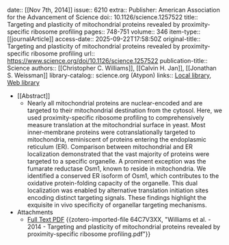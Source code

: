 date:: [[Nov 7th, 2014]]
issue:: 6210
extra:: Publisher: American Association for the Advancement of Science
doi:: 10.1126/science.1257522
title:: Targeting and plasticity of mitochondrial proteins revealed by proximity-specific ribosome profiling
pages:: 748-751
volume:: 346
item-type:: [[journalArticle]]
access-date:: 2025-09-22T17:58:50Z
original-title:: Targeting and plasticity of mitochondrial proteins revealed by proximity-specific ribosome profiling
url:: https://www.science.org/doi/10.1126/science.1257522
publication-title:: Science
authors:: [[Christopher C. Williams]], [[Calvin H. Jan]], [[Jonathan S. Weissman]]
library-catalog:: science.org (Atypon)
links:: [Local library](zotero://select/library/items/K8D7NGMM), [Web library](https://www.zotero.org/users/6106196/items/K8D7NGMM)

- [[Abstract]]
	- Nearly all mitochondrial proteins are nuclear-encoded and are targeted to their mitochondrial destination from the cytosol. Here, we used proximity-specific ribosome profiling to comprehensively measure translation at the mitochondrial surface in yeast. Most inner-membrane proteins were cotranslationally targeted to mitochondria, reminiscent of proteins entering the endoplasmic reticulum (ER). Comparison between mitochondrial and ER localization demonstrated that the vast majority of proteins were targeted to a specific organelle. A prominent exception was the fumarate reductase Osm1, known to reside in mitochondria. We identified a conserved ER isoform of Osm1, which contributes to the oxidative protein-folding capacity of the organelle. This dual localization was enabled by alternative translation initiation sites encoding distinct targeting signals. These findings highlight the exquisite in vivo specificity of organellar targeting mechanisms.
- Attachments
	- [Full Text PDF](https://www.science.org/doi/pdf/10.1126/science.1257522) {{zotero-imported-file 64C7V3XX, "Williams et al. - 2014 - Targeting and plasticity of mitochondrial proteins revealed by proximity-specific ribosome profiling.pdf"}}